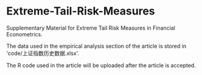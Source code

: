 # Extreme-Tail-Risk-Measures
Supplementary Material for Extreme Tail Risk Measures in Financial Econometrics. 

The data used in the empirical analysis section of the article is stored in 'code/上证指数历史数据.xlsx'.

The R code used in the article will be uploaded after the article is accepted. 

